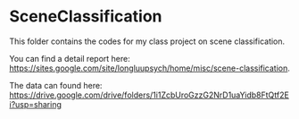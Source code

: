 # SceneClassification
This folder contains the codes for my class project on scene classification.

You can find a detail report here:
https://sites.google.com/site/longluupsych/home/misc/scene-classification.

The data can found here:
https://drive.google.com/drive/folders/1i1ZcbUroGzzG2NrD1uaYidb8FtQtf2Ei?usp=sharing
